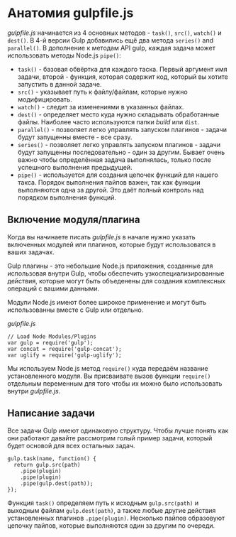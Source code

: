 # Анатомия gulpfile.js

*gulpfile.js* начинается из 4 основных методов - `task()`, `src()`, `watch()` и `dest()`. В 4-й версии Gulp добавились ещё два метода `series()` and `parallel()`. В дополнение к методам API gulp, каждая задача может использовать методы Node.js `pipe()`:

* `task()` - базовая обвёртка для каждого таска. Первый аргумент имя задачи, второй - функция, которая содержит код, который вы хотите запустить в данной задаче.
* `src()` - указывает путь к файлу/файлам, которые нужно модифицировать.
* `watch()` - следит за изменениями в указанных файлах.
* `dest()` - определяет место куда нужно складывать обработанные файлы. Наиболее часто используются папки *build* или `dist`.
* `parallel()` - позволяет легко управлять запуском плагинов - задачи будут запущенны вместе - все сразу.
* `series()` - позволяет легко управлять запуском плагинов - задачи будут запущенны последовательно - один за другим. Бывает очень важно чтобы определённая задача выполнялась, только после успешного выполнения предыдущей.
* `pipe()` - используется для создания цепочек функций для нашего такса. Порядок выполнения пайпов важен, так как функции выполняются одна за другой. Это даёт полный контроль над порядком выполнения функций.

## Включение модуля/плагина

Когда вы начинаете писать *gulpfile.js* в начале нужно указать включенных модулей или плагинов, которые будут использоватся в ваших задачах.

Gulp плагины - это небольшие Node.js приложения, созданные для использовая внутри Gulp, чтобы обеспечить узкоспециализированные действия, которые могут быть объеденены для создания комплексных операций с вашими данными.

Модули Node.js имеют более широкое применение и могут быть использованны вместе с Gulp или отдельно.

*gulpfile.js*

```
// Load Node Modules/Plugins
var gulp = require('gulp');
var concat = require('gulp-concat');
var uglify = require('gulp-uglify');
```

Мы используем Node.js метод `require()` куда передаём название установленного модуля. Вы присваивате вызов функции `require()` отдельным переменным для того чтобы их можно было использовать внутри *gulpfile.js*.

## Написание задачи

Все задачи Gulp имеют одинаковую структуру. Чтобы лучше понять как они работают давайте рассмотрим голый пример задачи, который будет основой для всех остальных задач.

```
gulp.task(name, function() {
  return gulp.src(path)
    .pipe(plugin)
    .pipe(plugin)
    .pipe(gulp.dest(path));
});
```

Функция `task()` определяем путь к исходным `gulp.src(path)` и выходным файлам `gulp.dest(path)`, а также любые другие действия установленных плагинов `.pipe(plugin)`. Несколько пайпов образовуют цепочку пайпов, которые выполняются один за другим по очереди.
